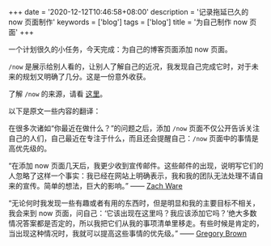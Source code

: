 +++
date = '2020-12-12T10:46:58+08:00'
description = '记录拖延已久的 now 页面制作'
keywords = ['blog']
tags = ['blog']
title = '为自己制作 now 页面'
+++

一个计划很久的小任务，今天完成：为自己的博客页面添加 now 页面。

`/now` 是展示给别人看的，让别人了解自己的近况，我发现自己完成它时，对于未来的规划又明确了几分。这是一份意外收获。

了解 `/now` 的来源，请看 [这里](https://nownownow.com/about)。

以下是原文一些内容的翻译：

在很多次诸如“你最近在做什么？”的问题之后，添加 `/now` 页面不仅公开告诉关注自己的人们，自己最近在专注于什么，而且还会提醒自己：`/now` 页面中的事情是高优先级的。

“在添加 now 页面几天后，我更少收到宣传邮件。这些邮件的出现，说明写它们的人忽略了这样一个事实：我已经在网站上明确表示，我和我的团队无法处理不请自来的宣传。简单的想法，巨大的影响。” —— [Zach Ware](http://nerdzach.com/now/)

“无论何时我发现一些有趣或者有用的东西时，但是明显和我的主要目标不相关，我会来到 now 页面，问自己：‘它该出现在这里吗？我应该添加它吗？’绝大多数情况答案都是否定的，所以我把它们从我的事项清单里移走。有些时候是肯定的，当出现这种情况时，我就可以提高这些事情的优先级。” —— [Gregory Brown](http://practicingdeveloper.com/now/)
